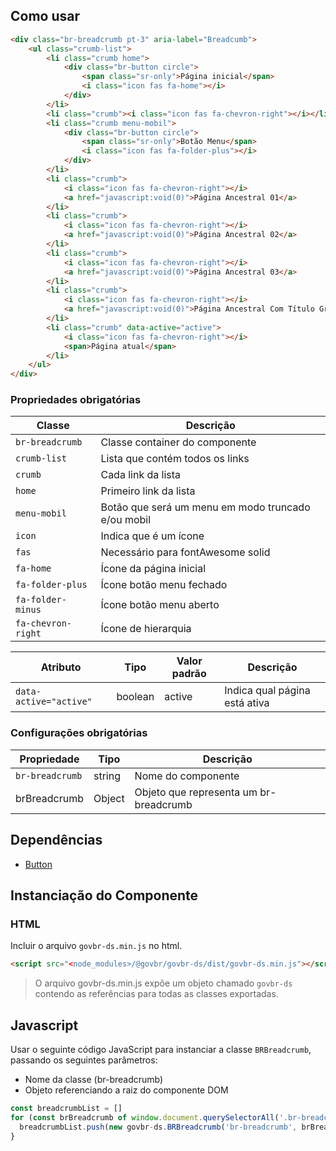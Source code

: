 [version]: # (7.2.5)

## Como usar

```html
<div class="br-breadcrumb pt-3" aria-label="Breadcumb">
    <ul class="crumb-list">
        <li class="crumb home">
            <div class="br-button circle">
                <span class="sr-only">Página inicial</span>
                <i class="icon fas fa-home"></i>
            </div>
        </li>
        <li class="crumb"><i class="icon fas fa-chevron-right"></i></li>
        <li class="crumb menu-mobil">
            <div class="br-button circle">
                <span class="sr-only">Botão Menu</span>
                <i class="icon fas fa-folder-plus"></i>
            </div>
        </li>
        <li class="crumb">
            <i class="icon fas fa-chevron-right"></i>
            <a href="javascript:void(0)">Página Ancestral 01</a>
        </li>
        <li class="crumb">
            <i class="icon fas fa-chevron-right"></i>
            <a href="javascript:void(0)">Página Ancestral 02</a>
        </li>
        <li class="crumb">
            <i class="icon fas fa-chevron-right"></i>
            <a href="javascript:void(0)">Página Ancestral 03</a>
        </li>
        <li class="crumb">
            <i class="icon fas fa-chevron-right"></i>
            <a href="javascript:void(0)">Página Ancestral Com Título Grande</a>
        </li>
        <li class="crumb" data-active="active">
            <i class="icon fas fa-chevron-right"></i>
            <span>Página atual</span>
        </li>
    </ul>
</div>
```

### Propriedades obrigatórias

| Classe             | Descrição                                          |
| ------------------ | -------------------------------------------------- |
| `br-breadcrumb`    | Classe container do componente                     |
| `crumb-list`       | Lista que contém todos os links                    |
| `crumb`            | Cada link da lista                                 |
| `home`             | Primeiro link da lista                             |
| `menu-mobil`       | Botão que será um menu em modo truncado e/ou mobil |
| `icon`             | Indica que é um ícone                              |
| `fas`              | Necessário para fontAwesome solid                  |
| `fa-home`          | Ícone da página inicial                            |
| `fa-folder-plus`   | Ícone botão menu fechado                           |
| `fa-folder-minus`  | Ícone botão menu aberto                            |
| `fa-chevron-right` | Ícone de hierarquia                                |

| Atributo               | Tipo    | Valor padrão | Descrição                     |
| ---------------------- | ------- | ------------ | ----------------------------- |
| `data-active="active"` | boolean | active       | Indica qual página está ativa |

### Configurações obrigatórias

| Propriedade     | Tipo   | Descrição                              |
| --------------- | ------ | -------------------------------------- |
| `br-breadcrumb` | string | Nome do componente                     |
| brBreadcrumb    | Object | Objeto que representa um br-breadcrumb |

## Dependências

- [Button](/components/button)

## Instanciação do Componente

### HTML

Incluir o arquivo `govbr-ds.min.js` no html.

```html
<script src="<node_modules>/@govbr/govbr-ds/dist/govbr-ds.min.js"></script>
```

> O arquivo govbr-ds.min.js expõe um objeto chamado `govbr-ds` contendo as referências para todas as classes exportadas.

## Javascript

Usar o seguinte código JavaScript para instanciar a classe `BRBreadcrumb`, passando os seguintes parâmetros:

- Nome da classe (br-breadcrumb)
- Objeto referenciando a raiz do componente DOM

```javascript
const breadcrumbList = []
for (const brBreadcrumb of window.document.querySelectorAll('.br-breadcrumb')) {
  breadcrumbList.push(new govbr-ds.BRBreadcrumb('br-breadcrumb', brBreadcrumb))
}
```
